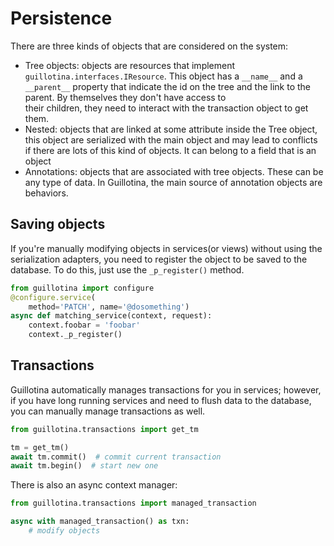 # Persistence

There are three kinds of objects that are considered on the system:


- Tree objects: objects are resources that implement `guillotina.interfaces.IResource`.
  This object has a `__name__` and a `__parent__` property that indicate the id
  on the tree and the link to the parent. By themselves they don't have access to\
  their children, they need to interact with the transaction object to get them.
- Nested: objects that are linked at some attribute inside the Tree object, this object
  are serialized with the main object and may lead to conflicts if there are lots
  of this kind of objects. It can belong to a field that is an object
- Annotations: objects that are associated with tree objects. These can be
  any type of data. In Guillotina, the main source of annotation objects are
  behaviors.


## Saving objects

If you're manually modifying objects in services(or views) without using
the serialization adapters, you need to register the object to be saved
to the database. To do this, just use the `_p_register()` method.


```python
from guillotina import configure
@configure.service(
    method='PATCH', name='@dosomething')
async def matching_service(context, request):
    context.foobar = 'foobar'
    context._p_register()
```


## Transactions

Guillotina automatically manages transactions for you in services; however,
if you have long running services and need to flush data to the database,
you can manually manage transactions as well.

```python
from guillotina.transactions import get_tm

tm = get_tm()
await tm.commit()  # commit current transaction
await tm.begin()  # start new one
```

There is also an async context manager:

```python
from guillotina.transactions import managed_transaction

async with managed_transaction() as txn:
    # modify objects
```
